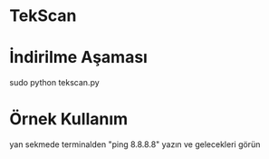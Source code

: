 # TekScan

# İndirilme Aşaması
sudo python tekscan.py

# Örnek Kullanım
yan sekmede terminalden "ping 8.8.8.8" yazın ve gelecekleri görün
